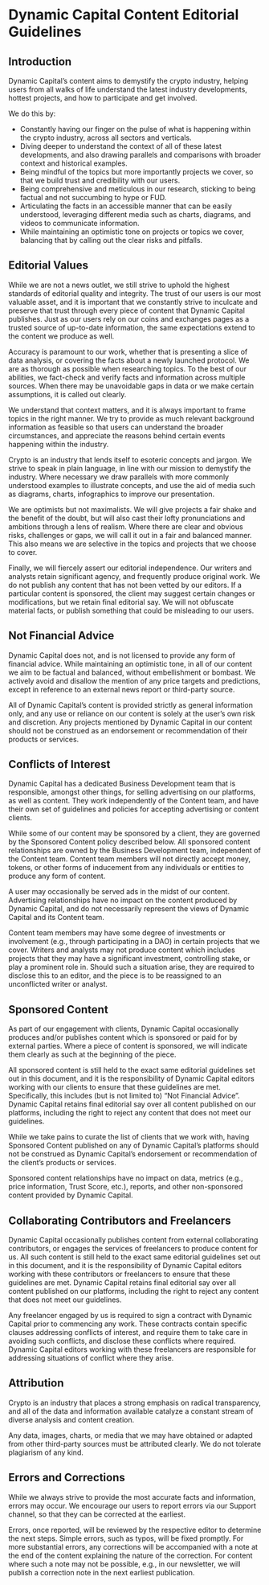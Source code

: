 # Dynamic Capital Content Editorial Guidelines

## Introduction

Dynamic Capital’s content aims to demystify the crypto industry, helping users from all walks of life understand the latest industry developments, hottest projects, and how to participate and get involved.

We do this by:

- Constantly having our finger on the pulse of what is happening within the crypto industry, across all sectors and verticals.
- Diving deeper to understand the context of all of these latest developments, and also drawing parallels and comparisons with broader context and historical examples.
- Being mindful of the topics but more importantly projects we cover, so that we build trust and credibility with our users.
- Being comprehensive and meticulous in our research, sticking to being factual and not succumbing to hype or FUD.
- Articulating the facts in an accessible manner that can be easily understood, leveraging different media such as charts, diagrams, and videos to communicate information.
- While maintaining an optimistic tone on projects or topics we cover, balancing that by calling out the clear risks and pitfalls.

## Editorial Values

While we are not a news outlet, we still strive to uphold the highest standards of editorial quality and integrity. The trust of our users is our most valuable asset, and it is important that we constantly strive to inculcate and preserve that trust through every piece of content that Dynamic Capital publishes. Just as our users rely on our coins and exchanges pages as a trusted source of up-to-date information, the same expectations extend to the content we produce as well.

Accuracy is paramount to our work, whether that is presenting a slice of data analysis, or covering the facts about a newly launched protocol. We are as thorough as possible when researching topics. To the best of our abilities, we fact-check and verify facts and information across multiple sources. When there may be unavoidable gaps in data or we make certain assumptions, it is called out clearly.

We understand that context matters, and it is always important to frame topics in the right manner. We try to provide as much relevant background information as feasible so that users can understand the broader circumstances, and appreciate the reasons behind certain events happening within the industry.

Crypto is an industry that lends itself to esoteric concepts and jargon. We strive to speak in plain language, in line with our mission to demystify the industry. Where necessary we draw parallels with more commonly understood examples to illustrate concepts, and use the aid of media such as diagrams, charts, infographics to improve our presentation.

We are optimists but not maximalists. We will give projects a fair shake and the benefit of the doubt, but will also cast their lofty pronunciations and ambitions through a lens of realism. Where there are clear and obvious risks, challenges or gaps, we will call it out in a fair and balanced manner. This also means we are selective in the topics and projects that we choose to cover.

Finally, we will fiercely assert our editorial independence. Our writers and analysts retain significant agency, and frequently produce original work. We do not publish any content that has not been vetted by our editors. If a particular content is sponsored, the client may suggest certain changes or modifications, but we retain final editorial say. We will not obfuscate material facts, or publish something that could be misleading to our users.

## Not Financial Advice

Dynamic Capital does not, and is not licensed to provide any form of financial advice. While maintaining an optimistic tone, in all of our content we aim to be factual and balanced, without embellishment or bombast. We actively avoid and disallow the mention of any price targets and predictions, except in reference to an external news report or third-party source.

All of Dynamic Capital’s content is provided strictly as general information only, and any use or reliance on our content is solely at the user’s own risk and discretion. Any projects mentioned by Dynamic Capital in our content should not be construed as an endorsement or recommendation of their products or services.

## Conflicts of Interest

Dynamic Capital has a dedicated Business Development team that is responsible, amongst other things, for selling advertising on our platforms, as well as content. They work independently of the Content team, and have their own set of guidelines and policies for accepting advertising or content clients.

While some of our content may be sponsored by a client, they are governed by the Sponsored Content policy described below. All sponsored content relationships are owned by the Business Development team, independent of the Content team. Content team members will not directly accept money, tokens, or other forms of inducement from any individuals or entities to produce any form of content.

A user may occasionally be served ads in the midst of our content. Advertising relationships have no impact on the content produced by Dynamic Capital, and do not necessarily represent the views of Dynamic Capital and its Content team.

Content team members may have some degree of investments or involvement (e.g., through participating in a DAO) in certain projects that we cover. Writers and analysts may not produce content which includes projects that they may have a significant investment, controlling stake, or play a prominent role in. Should such a situation arise, they are required to disclose this to an editor, and the piece is to be reassigned to an unconflicted writer or analyst.

## Sponsored Content

As part of our engagement with clients, Dynamic Capital occasionally produces and/or publishes content which is sponsored or paid for by external parties. Where a piece of content is sponsored, we will indicate them clearly as such at the beginning of the piece.

All sponsored content is still held to the exact same editorial guidelines set out in this document, and it is the responsibility of Dynamic Capital editors working with our clients to ensure that these guidelines are met. Specifically, this includes (but is not limited to) “Not Financial Advice”. Dynamic Capital retains final editorial say over all content published on our platforms, including the right to reject any content that does not meet our guidelines.

While we take pains to curate the list of clients that we work with, having Sponsored Content published on any of Dynamic Capital’s platforms should not be construed as Dynamic Capital’s endorsement or recommendation of the client’s products or services.

Sponsored content relationships have no impact on data, metrics (e.g., price information, Trust Score, etc.), reports, and other non-sponsored content provided by Dynamic Capital.

## Collaborating Contributors and Freelancers

Dynamic Capital occasionally publishes content from external collaborating contributors, or engages the services of freelancers to produce content for us. All such content is still held to the exact same editorial guidelines set out in this document, and it is the responsibility of Dynamic Capital editors working with these contributors or freelancers to ensure that these guidelines are met. Dynamic Capital retains final editorial say over all content published on our platforms, including the right to reject any content that does not meet our guidelines.

Any freelancer engaged by us is required to sign a contract with Dynamic Capital prior to commencing any work. These contracts contain specific clauses addressing conflicts of interest, and require them to take care in avoiding such conflicts, and disclose these conflicts where required. Dynamic Capital editors working with these freelancers are responsible for addressing situations of conflict where they arise.

## Attribution

Crypto is an industry that places a strong emphasis on radical transparency, and all of the data and information available catalyze a constant stream of diverse analysis and content creation.

Any data, images, charts, or media that we may have obtained or adapted from other third-party sources must be attributed clearly. We do not tolerate plagiarism of any kind.

## Errors and Corrections

While we always strive to provide the most accurate facts and information, errors may occur. We encourage our users to report errors via our Support channel, so that they can be corrected at the earliest.

Errors, once reported, will be reviewed by the respective editor to determine the next steps. Simple errors, such as typos, will be fixed promptly. For more substantial errors, any corrections will be accompanied with a note at the end of the content explaining the nature of the correction. For content where such a note may not be possible, e.g., in our newsletter, we will publish a correction note in the next earliest publication.
